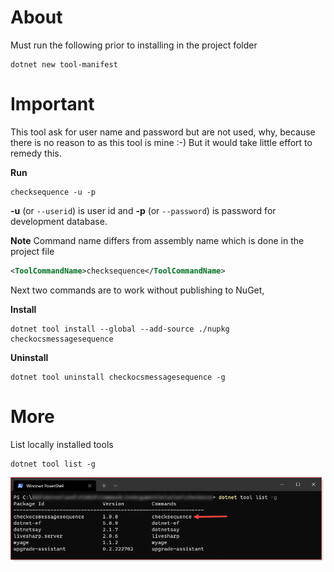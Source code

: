 ﻿# About

Must run the following prior to installing in the project folder

```
dotnet new tool-manifest
```

# Important

This tool ask for user name and password but are not used, why, because there is no reason to as this tool is mine :-) But it would take little effort to remedy this.



**Run**

```
checksequence -u -p
```

**-u** (or `--userid`) is user id and **-p** (or `--password`) is password for development database.

**Note** Command name differs from assembly name which is done in the project file

```xml
<ToolCommandName>checksequence</ToolCommandName>
```

Next two commands are to work without publishing to NuGet,

**Install**

```
dotnet tool install --global --add-source ./nupkg checkocsmessagesequence
```

**Uninstall**

```
dotnet tool uninstall checkocsmessagesequence -g
```

# More

List locally installed tools

```
dotnet tool list -g
```

![img](../assets/figure8.png)